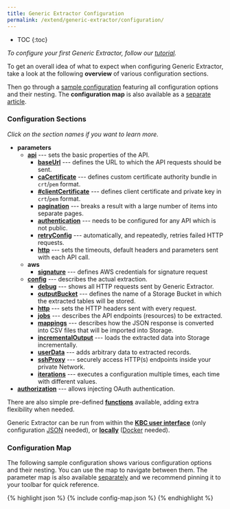 ```yaml
---
title: Generic Extractor Configuration
permalink: /extend/generic-extractor/configuration/
---
```


* TOC
{:toc}

*To configure your first Generic Extractor, follow our [tutorial](/extend/generic-extractor/tutorial/).*

To get an overall idea of what to expect when configuring Generic Extractor, take a look at the following **overview** of various configuration sections.

Then go through a [sample configuration](#configuration-map) featuring all configuration options and their
nesting. The **configuration map** is also available as a [separate article](/extend/generic-extractor/map/).

### Configuration Sections
*Click on the section names if you want to learn more.*

- **parameters**
    - [**api**](/extend/generic-extractor/configuration/api/) --- sets the basic properties of the API.
        - [**baseUrl**](/extend/generic-extractor/configuration/api/#base-url) --- defines the URL to which the
        API requests should be sent.
        - [**caCertificate**](/extend/generic-extractor/configuration/api/#ca-certificate) --- defines custom certificate authority bundle in `crt`/`pem` format.
        - [**#clientCertificate**](/extend/generic-extractor/configuration/api/#client-certificate) --- defines client certificate and private key in `crt`/`pem` format.
        - [**pagination**](/extend/generic-extractor/configuration/api/pagination/) --- breaks a result with a
        large number of items into separate pages.
        - [**authentication**](/extend/generic-extractor/configuration/api/authentication/) --- needs to be
        configured for any API which is not public.
        - [**retryConfig**](/extend/generic-extractor/configuration/api/#retry-configuration) --- automatically,
        and repeatedly, retries failed HTTP requests.
        - [**http**](/extend/generic-extractor/configuration/api/#default-http-options) --- sets the timeouts, default
        headers and parameters sent with each API call.
    - **aws**
      - [**signature**](/extend/generic-extractor/configuration/aws-signature) --- defines AWS credentials for signature request
    - [**config**](/extend/generic-extractor/configuration/config/) --- describes the actual extraction.
        - [**debug**](/extend/generic-extractor/running/#debug-mode) --- shows all HTTP requests sent by
        Generic Extractor.
        - [**outputBucket**](/extend/generic-extractor/configuration/config/#output-bucket) --- defines the name
        of a Storage Bucket in which the extracted tables will be stored.
        - [**http**](/extend/generic-extractor/configuration/config/#http) --- sets the HTTP headers sent with
        every request.
        - [**jobs**](/extend/generic-extractor/configuration/config/jobs/) --- describes the API endpoints
        (resources) to be extracted.
        - [**mappings**](/extend/generic-extractor/configuration/config/#mappings) --- describes how the JSON
        response is converted into CSV files that will be imported into Storage.
        - [**incrementalOutput**](/extend/generic-extractor/incremental/) ---  loads the extracted data into
        Storage incrementally.
        - [**userData**](/extend/generic-extractor/configuration/config/#user-data) --- adds arbitrary data to
        extracted records.
        - [**sshProxy**](/extend/generic-extractor/configuration/ssh-proxy/) --- securely access HTTP(s) endpoints inside your private Network.
        - [**iterations**](/extend/generic-extractor/configuration/iterations/) --- executes a configuration multiple times, each time
  with different values.
- [**authorization**](/extend/generic-extractor/configuration/api/authentication/#oauth) --- allows injecting OAuth authentication.

There are also simple pre-defined [**functions**](/extend/generic-extractor/functions/) available, adding extra
flexibility when needed.

Generic Extractor can be run from within the [**KBC user interface**](/extend/generic-extractor/running/) (only
configuration [JSON](/extend/generic-extractor/tutorial/json/) needed), or [**locally**](/extend/generic-extractor/running/#running-locally)
([Docker](/extend/component/docker-tutorial/) needed).

### Configuration Map
The following sample configuration shows various configuration options and their nesting.
You can use the map to navigate between them. The parameter map is also available
[separately](/extend/generic-extractor/map/) and we recommend pinning it to your toolbar for quick reference.

{% highlight json %}
{% include config-map.json %}
{% endhighlight %}

<script>
{% include config-events.js %}
</script>
<style>
pre a {
    border-bottom: 1px dashed navy;
}
</style>
